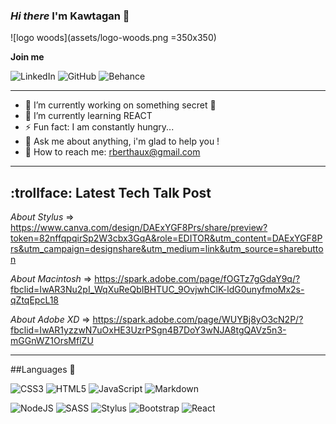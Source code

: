 ### *Hi there*  I'm Kawtagan 👋

![logo woods](assets/logo-woods.png =350x350)

**Join me**

![LinkedIn](https://img.shields.io/badge/linkedin-%230077B5.svg?style=for-the-badge&logo=linkedin&logoColor=white)
![GitHub](https://img.shields.io/badge/github-%23121011.svg?style=for-the-badge&logo=github&logoColor=white)
![Behance](https://img.shields.io/badge/Behance-1769ff?style=for-the-badge&logo=behance&logoColor=white)

---

- 🔭 I’m currently working on something secret :speak_no_evil:
- 🌱 I’m currently learning REACT
- ⚡ Fun fact: I am constantly hungry...
- :thought_balloon: Ask me about anything, i'm glad to help you !
- :love_letter: How to reach me: rberthaux@gmail.com 

---

## :trollface: Latest Tech Talk Post

*About Stylus* => https://www.canva.com/design/DAExYGF8Prs/share/preview?token=82nffqpqirSp2W3cbx3GqA&role=EDITOR&utm_content=DAExYGF8Prs&utm_campaign=designshare&utm_medium=link&utm_source=sharebutton

*About Macintosh* => https://spark.adobe.com/page/fOGTz7gGdaY9q/?fbclid=IwAR3Nu2pI_WqXuReQbIBHTUC_9OvjwhClK-ldG0unyfmoMx2s-qZtqEpcL18


*About Adobe XD* => https://spark.adobe.com/page/WUYBj8yO3cN2P/?fbclid=IwAR1yzzwN7uOxHE3UzrPSgn4B7DoY3wNJA8tgQAVz5n3-mGGnWZ1OrsMflZU

---

##Languages :lips:

![CSS3](https://img.shields.io/badge/css3-%231572B6.svg?style=for-the-badge&logo=css3&logoColor=white)
![HTML5](https://img.shields.io/badge/html5-%23E34F26.svg?style=for-the-badge&logo=html5&logoColor=white)
![JavaScript](https://img.shields.io/badge/javascript-%23323330.svg?style=for-the-badge&logo=javascript&logoColor=%23F7DF1E)
![Markdown](https://img.shields.io/badge/markdown-%23000000.svg?style=for-the-badge&logo=markdown&logoColor=white)


![NodeJS](https://img.shields.io/badge/node.js-6DA55F?style=for-the-badge&logo=node.js&logoColor=white)
![SASS](https://img.shields.io/badge/SASS-hotpink.svg?style=for-the-badge&logo=SASS&logoColor=white)
![Stylus](https://img.shields.io/badge/stylus-%23ff6347.svg?style=for-the-badge&logo=stylus&logoColor=white)
![Bootstrap](https://img.shields.io/badge/bootstrap-%23563D7C.svg?style=for-the-badge&logo=bootstrap&logoColor=white)
![React](https://img.shields.io/badge/react-%2320232a.svg?style=for-the-badge&logo=react&logoColor=%2361DAFB)













